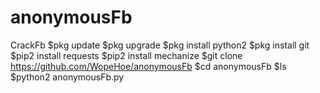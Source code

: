# anonymousFb
CrackFb
$pkg update
$pkg upgrade
$pkg install python2
$pkg install git
$pip2 install requests
$pip2 install mechanize
$git clone https://github.com/WopeHoe/anonymousFb
$cd anonymousFb
$ls
$python2 anonymousFb.py
